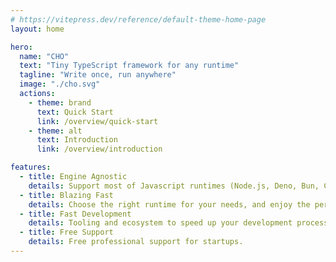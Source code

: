 ```yaml
---
# https://vitepress.dev/reference/default-theme-home-page
layout: home

hero:
  name: "CHO"
  text: "Tiny TypeScript framework for any runtime"
  tagline: "Write once, run anywhere"
  image: "./cho.svg"
  actions:
    - theme: brand
      text: Quick Start
      link: /overview/quick-start
    - theme: alt
      text: Introduction
      link: /overview/introduction

features:
  - title: Engine Agnostic
    details: Support most of Javascript runtimes (Node.js, Deno, Bun, Cloudflare Workers and more...).
  - title: Blazing Fast
    details: Choose the right runtime for your needs, and enjoy the performance benefits.
  - title: Fast Development
    details: Tooling and ecosystem to speed up your development process.
  - title: Free Support
    details: Free professional support for startups.
---
```

